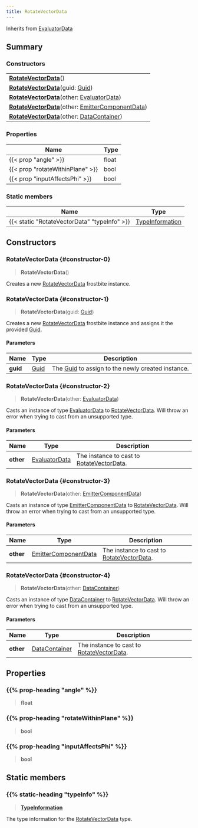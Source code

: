 ```yaml
---
title: RotateVectorData
---
```


Inherits from [EvaluatorData](/vext/ref/fb/evaluatordata)

## Summary

### Constructors

|  |
| --- |
| **[RotateVectorData](#constructor-0)**() |
| **[RotateVectorData](#constructor-1)**(guid: [Guid](/vext/ref/shared/type/guid)) |
| **[RotateVectorData](#constructor-2)**(other: [EvaluatorData](/vext/ref/fb/evaluatordata)) |
| **[RotateVectorData](#constructor-3)**(other: [EmitterComponentData](/vext/ref/fb/emittercomponentdata)) |
| **[RotateVectorData](#constructor-4)**(other: [DataContainer](/vext/ref/shared/type/datacontainer)) |

### Properties

| Name | Type |
| ---- | ---- |
| {{< prop "angle" >}} | float |
| {{< prop "rotateWithinPlane" >}} | bool |
| {{< prop "inputAffectsPhi" >}} | bool |

### Static members

| Name | Type |
| ---- | ---- |
| {{< static "RotateVectorData" "typeInfo" >}} | [TypeInformation](/vext/ref/shared/type/typeinformation) |

## Constructors

### RotateVectorData {#constructor-0}

> **RotateVectorData**()

Creates a new [RotateVectorData](/vext/ref/fb/rotatevectordata) frostbite instance.

### RotateVectorData {#constructor-1}

> **RotateVectorData**(guid: [Guid](/vext/ref/shared/type/guid))

Creates a new [RotateVectorData](/vext/ref/fb/rotatevectordata) frostbite instance and assigns it the provided [Guid](/vext/ref/shared/type/guid).

#### Parameters

| Name | Type | Description |
| ---- | ---- | ----------- |
| **guid** | [Guid](/vext/ref/shared/type/guid) | The [Guid](/vext/ref/shared/type/guid) to assign to the newly created instance. |

### RotateVectorData {#constructor-2}

> **RotateVectorData**(other: [EvaluatorData](/vext/ref/fb/evaluatordata))

Casts an instance of type [EvaluatorData](/vext/ref/fb/evaluatordata) to [RotateVectorData](/vext/ref/fb/rotatevectordata). Will throw an error when trying to cast from an unsupported type.

#### Parameters

| Name | Type | Description |
| ---- | ---- | ----------- |
| **other** | [EvaluatorData](/vext/ref/fb/evaluatordata) | The instance to cast to [RotateVectorData](/vext/ref/fb/rotatevectordata). |

### RotateVectorData {#constructor-3}

> **RotateVectorData**(other: [EmitterComponentData](/vext/ref/fb/emittercomponentdata))

Casts an instance of type [EmitterComponentData](/vext/ref/fb/emittercomponentdata) to [RotateVectorData](/vext/ref/fb/rotatevectordata). Will throw an error when trying to cast from an unsupported type.

#### Parameters

| Name | Type | Description |
| ---- | ---- | ----------- |
| **other** | [EmitterComponentData](/vext/ref/fb/emittercomponentdata) | The instance to cast to [RotateVectorData](/vext/ref/fb/rotatevectordata). |

### RotateVectorData {#constructor-4}

> **RotateVectorData**(other: [DataContainer](/vext/ref/shared/type/datacontainer))

Casts an instance of type [DataContainer](/vext/ref/shared/type/datacontainer) to [RotateVectorData](/vext/ref/fb/rotatevectordata). Will throw an error when trying to cast from an unsupported type.

#### Parameters

| Name | Type | Description |
| ---- | ---- | ----------- |
| **other** | [DataContainer](/vext/ref/shared/type/datacontainer) | The instance to cast to [RotateVectorData](/vext/ref/fb/rotatevectordata). |

## Properties

### {{% prop-heading "angle" %}}

> **float**

### {{% prop-heading "rotateWithinPlane" %}}

> **bool**

### {{% prop-heading "inputAffectsPhi" %}}

> **bool**

## Static members

### {{% static-heading "typeInfo" %}}

> **[TypeInformation](/vext/ref/shared/type/typeinformation)**

The type information for the [RotateVectorData](/vext/ref/fb/rotatevectordata) type.

